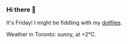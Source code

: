 ### Hi there :wave:

It's Friday! I might be fiddling with my [dotfiles](https://github.com/bewuethr/dotfiles).

Weather in Toronto: sunny, at +2°C.
